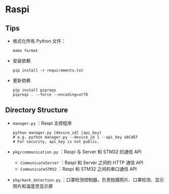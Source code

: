 # Raspi

## Tips

* 格式化所有 Python 文件：

  ```shell
  make format
  ```

* 安装依赖

  ```shell
  pip install -r requirements.txt
  ```

* 更新依赖

  ```shell
  pip install pipreqs
  pipreqs . --force --encoding=utf8
  ```

## Directory Structure

* `manager.py` ：Raspi 主控程序

  ```shell
  python manager.py [device_id] [api_key]
  # e.g. python manager.py --device_id 1 --api_key abCdEf
  # For security, api_key is not public.
  ```

* `pkg/communication.py` ：Raspi 与 Server 和 STM32 的通信 API
  * `CommunicateServer` ：Raspi 和 Server 之间的 HTTP 通信 API
  * `CommunicateSTM32` ：Raspi 和 STM32 之间的串口通信 API
  
* `pkg/mask_detection.py` ：口罩检测控制器，负责拍摄照片、口罩检测、显示照片和温度至显示屏
